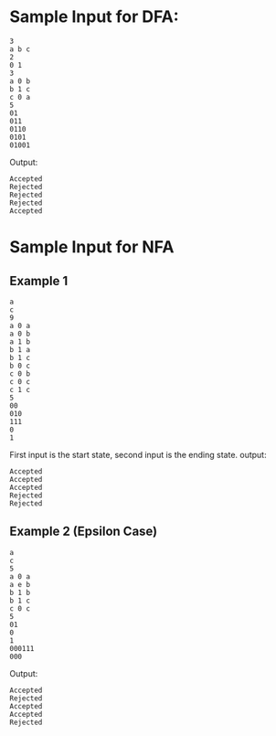 # Sample Input for DFA:
```
3
a b c
2
0 1
3
a 0 b
b 1 c
c 0 a
5
01
011
0110
0101
01001

```
Output:
```
Accepted
Rejected
Rejected
Rejected
Accepted
```

# Sample Input for NFA
## Example 1
```
a
c
9
a 0 a
a 0 b
a 1 b
b 1 a
b 1 c
b 0 c
c 0 b
c 0 c
c 1 c
5
00
010
111
0
1
```
First input is the start state, second input is the ending state.
output:
```
Accepted
Accepted
Accepted
Rejected
Rejected
```

## Example 2 (Epsilon Case)
```
a
c
5
a 0 a
a e b
b 1 b
b 1 c
c 0 c
5
01
0
1
000111
000
```
Output:
```
Accepted
Rejected
Accepted
Accepted
Rejected
```
